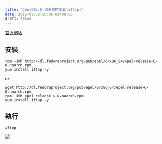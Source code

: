 ```yaml
---
title: 'CentOS6.5 流量監控工具(iftop)'
date: 2015-09-02T16:56:01+08:00
draft: false
---
```


[官方網站](http://www.ex-parrot.com/~pdw/iftop/)

## 安裝

```
rpm -ivh http://dl.fedoraproject.org/pub/epel/6/x86_64/epel-release-6-8.noarch.rpm
yum install iftop -y
```

or

```
wget http://dl.fedoraproject.org/pub/epel/6/x86_64/epel-release-6-8.noarch.rpm
rpm -ivh epel-release-6-8.noarch.rpm
yum install iftop -y
```

## 執行

`iftop`

![](https://fblog.ooopiz.com/images/201509/A02-01.png)
